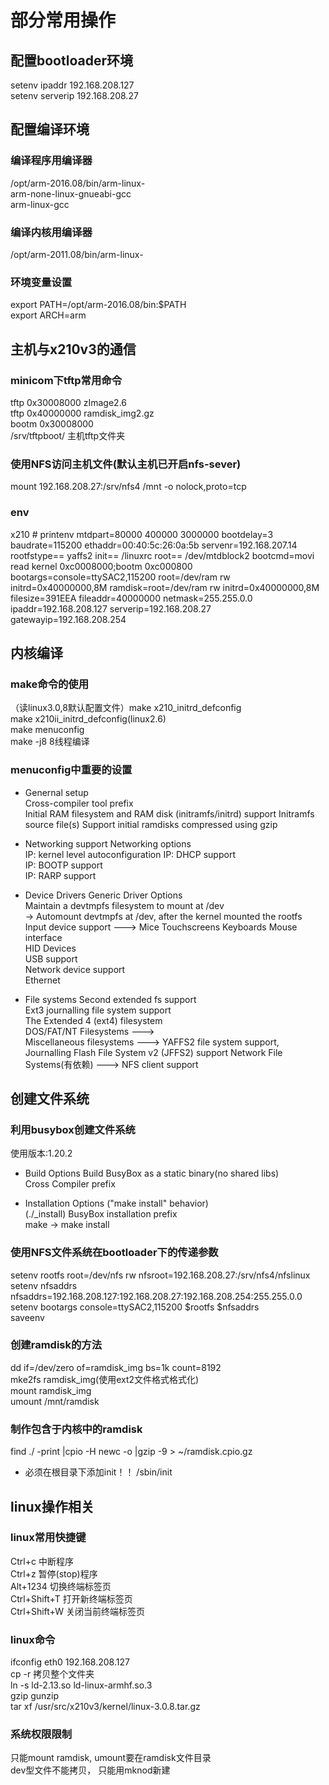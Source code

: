 # 部分常用操作

## 配置bootloader环境
setenv ipaddr 192.168.208.127  
setenv serverip 192.168.208.27  

## 配置编译环境
### 编译程序用编译器  
/opt/arm-2016.08/bin/arm-linux-  
arm-none-linux-gnueabi-gcc  
arm-linux-gcc  
### 编译内核用编译器  
/opt/arm-2011.08/bin/arm-linux-  
### 环境变量设置
export PATH=/opt/arm-2016.08/bin:$PATH  
export ARCH=arm  

## 主机与x210v3的通信
### minicom下tftp常用命令
tftp 0x30008000 zImage2.6  
tftp 0x40000000 ramdisk_img2.gz  
bootm 0x30008000  
/srv/tftpboot/ 主机tftp文件夹  
### 使用NFS访问主机文件(默认主机已开启nfs-sever)
mount 192.168.208.27:/srv/nfs4 /mnt -o nolock,proto=tcp 

### env
x210 # printenv
mtdpart=80000 400000 3000000
bootdelay=3
baudrate=115200
ethaddr=00:40:5c:26:0a:5b
servenr=192.168.207.14
rootfstype== yaffs2
init== /linuxrc
root== /dev/mtdblock2
bootcmd=movi read kernel 0xc0008000;bootm 0xc000800
bootargs=console=ttySAC2,115200 root=/dev/ram rw initrd=0x40000000,8M
ramdisk=root=/dev/ram rw initrd=0x40000000,8M
filesize=391EEA
fileaddr=40000000
netmask=255.255.0.0
ipaddr=192.168.208.127
serverip=192.168.208.27
gatewayip=192.168.208.254


## 内核编译
### make命令的使用
（读linux3.0,8默认配置文件）make x210_initrd_defconfig    
make x210ii_initrd_defconfig(linux2.6)  
make menuconfig  
make -j8 8线程编译  

### menuconfig中重要的设置
* Genernal setup  
Cross-compiler tool prefix  
Initial RAM filesystem and RAM disk (initramfs/initrd) support 
Initramfs source file(s)
Support initial ramdisks compressed using gzip  

* Networking support
Networking options  
  IP: kernel level autoconfiguration
  IP: DHCP support  
  IP: BOOTP support  
  IP: RARP support  

* Device Drivers
Generic Driver Options  
 Maintain a devtmpfs filesystem to mount at /dev  
   -> Automount devtmpfs at /dev, after the kernel mounted the rootfs  
Input device support  ---> Mice Touchscreens Keyboards Mouse interface  
HID Devices  
USB support  
Network device support  
  Ethernet  
  
* File systems
Second extended fs support  
Ext3 journalling file system support  
The Extended 4 (ext4) filesystem  
DOS/FAT/NT Filesystems  --->  
Miscellaneous filesystems --->  YAFFS2 file system support, Journalling Flash File System v2 (JFFS2) support
Network File Systems(有依赖)  --->  NFS client support  

## 创建文件系统
### 利用busybox创建文件系统
使用版本:1.20.2  

* Build Options
Build BusyBox as a static binary(no shared libs)  
Cross Compiler prefix  

* Installation Options ("make install" behavior)  
(./_install) BusyBox installation prefix  
make -> make install  

### 使用NFS文件系统在bootloader下的传递参数
setenv rootfs root=/dev/nfs rw nfsroot=192.168.208.27:/srv/nfs4/nfslinux  
setenv nfsaddrs nfsaddrs=192.168.208.127:192.168.208.27:192.168.208.254:255.255.0.0  
setenv bootargs console=ttySAC2,115200 $rootfs $nfsaddrs  
saveenv

### 创建ramdisk的方法
dd if=/dev/zero of=ramdisk_img bs=1k count=8192  
mke2fs ramdisk_img(使用ext2文件格式格式化)  
mount ramdisk_img  
umount /mnt/ramdisk  
### 制作包含于内核中的ramdisk
find ./ -print |cpio -H newc -o |gzip -9 > ~/ramdisk.cpio.gz  
* 必须在根目录下添加init！！ /sbin/init  

## linux操作相关  
### linux常用快捷键  
Ctrl+c 中断程序  
Ctrl+z 暂停(stop)程序  
Alt+1234 切换终端标签页  
Ctrl+Shift+T 打开新终端标签页  
Ctrl+Shift+W 关闭当前终端标签页  
### linux命令 
ifconfig eth0 192.168.208.127  
cp -r  拷贝整个文件夹  
ln -s ld-2.13.so ld-linux-armhf.so.3  
gzip gunzip  
tar xf /usr/src/x210v3/kernel/linux-3.0.8.tar.gz  
### 系统权限限制
只能mount ramdisk, umount要在ramdisk文件目录  
dev型文件不能拷贝， 只能用mknod新建
